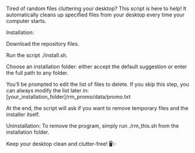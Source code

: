 Tired of random files cluttering your desktop? This script is here to help!
It automatically cleans up specified files from your desktop every time your computer starts.

Installation:

Download the repository files.

Run the script ./install.sh.

Choose an installation folder: either accept the default suggestion or enter the full path to any folder.

You’ll be prompted to edit the list of files to delete. If you skip this step, you can always modify the list later in:
[your_installation_folder]/rm_promo/data/promo.txt

At the end, the script will ask if you want to remove temporary files and the installer itself.

Uninstallation:
To remove the program, simply run ./rm_this.sh from the installation folder.

Keep your desktop clean and clutter-free! 🖥️✨
